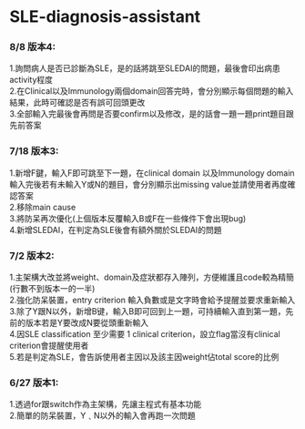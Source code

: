 # SLE-diagnosis-assistant
### 8/8 版本4:<br>
1.詢問病人是否已診斷為SLE，是的話將跳至SLEDAI的問題，最後會印出病患activity程度<br>
2.在Clinical以及Immunology兩個domain回答完時，會分別顯示每個問題的輸入結果，此時可確認是否有誤可回頭更改<br>
3.全部輸入完最後會再問是否要confirm以及修改，是的話會一題一題print題目跟先前答案<br>
### 7/18 版本3:<br>
1.新增F鍵，輸入F即可跳至下一題，在clinical domain 以及Immunology domain輸入完後若有未輸入Y或N的題目，會分別顯示出missing value並請使用者再度確認答案<br>
2.移除main cause<br>
3.將防呆再次優化(上個版本反覆輸入B或F在一些條件下會出現bug)<br>
4.新增SLEDAI，在判定為SLE後會有額外關於SLEDAI的問題<br>

### 7/2 版本2:<br>
1.主架構大改並將weight、domain及症狀都存入陣列，方便維護且code較為精簡(行數不到版本一的一半)<br>
2.強化防呆裝置，entry criterion 輸入負數或是文字時會給予提醒並要求重新輸入<br>
3.除了Y跟N以外，新增B键，輸入B即可回到上一題，可持續輸入直到第一題，先前的版本若是Y要改成N要從頭重新輸入<br>
4.因SLE classification 至少需要 1 clinical criterion，設立flag當沒有clinical criterion會提醒使用者<br>
5.若是判定為SLE，會告訴使用者主因以及該主因weight佔total score的比例<br>

### 6/27 版本1:<br>
1.透過for跟switch作為主架構，先讓主程式有基本功能<br>
2.簡單的防呆裝置，Y﹑N以外的輸入會再跑一次問題<br>
